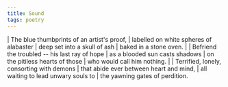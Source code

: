```yaml
---
title: Sound
tags: poetry
---
```


| The blue thumbprints of an artist's proof,
| labelled on white spheres of alabaster
| deep set into a skull of ash
| baked in a stone oven.
|
| Befriend the troubled -- his last ray of hope
| as a blooded sun casts shadows
| on the pitiless hearts of those
| who would call him nothing.
|
| Terrified, lonely, consorting with demons
| that abide ever between heart and mind,
| all waiting to lead unwary souls to
| the yawning gates of perdition.
